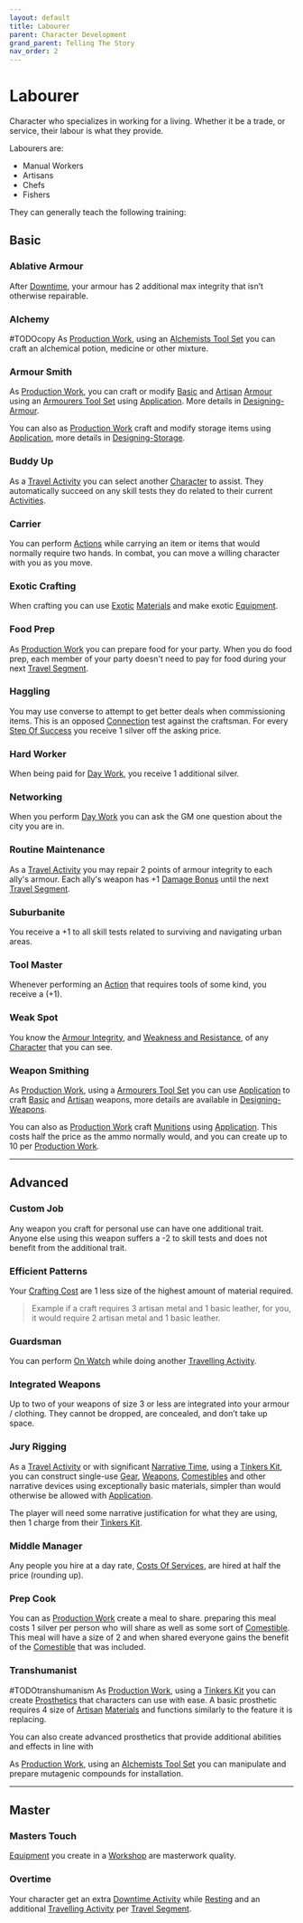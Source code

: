 ```yaml
---
layout: default
title: Labourer
parent: Character Development
grand_parent: Telling The Story
nav_order: 2
---
```

# Labourer
Character who specializes in working for a living. Whether it be a trade, or service, their labour is what they provide.

Labourers are: 
* Manual Workers
* Artisans
* Chefs
* Fishers

They can generally teach the following training:

## Basic
### Ablative Armour
After [Downtime](Telling-The-Story#Downtime), your armour has 2 additional max integrity that isn’t otherwise repairable.

### Alchemy
#TODOcopy 
As [Production Work](Activities#Production%20Work), using an [Alchemists Tool Set](Example-Gear#Alchemists%20Tool%20Set) you can craft an alchemical potion, medicine or other mixture.

### Armour Smith
As [Production Work](Activities#Production%20Work), you can craft or modify [Basic](Designing-Armour#Basic) and [Artisan](Designing-Armour#Artisan) [Armour](Core/Armour) using an [Armourers Tool Set](Example-Gear#Armourers%20Tool%20Set) using [Application](Core/Intelligence#Application). More details in [Designing-Armour](Designing-Armour).

You can also as [Production Work](Activities#Production%20Work) craft and modify storage items using [Application](Core/Intelligence#Application), more details in [Designing-Storage](Designing-Storage).

### Buddy Up
As a [Travel Activity](Activities#Travel%20Activity) you can select another [Character](Core/Terminology#Character) to assist. They automatically succeed on any skill tests they do related to their current [Activities](Activities).

### Carrier
You can perform [Actions](Core/Terminology#Action) while carrying an item or items that would normally require two hands. In combat, you can move a willing character with you as you move.

### Exotic Crafting
When crafting you can use [Exotic](Materials#Exotic) [Materials](Materials) and make exotic [Equipment](Core/Equipment).

### Food Prep
As [Production Work](Activities#Production%20Work) you can prepare food for your party. When you do food prep, each member of your party doesn't need to pay for food during your next [Travel Segment](Telling-The-Story#Travel%20Segment).

### Haggling
You may use converse to attempt to get better deals when commissioning items. This is an opposed [Connection](Core/Communication#Connection) test against the craftsman. For every [Step Of Success](Core/Skills#Step%20Of%20Success) you receive 1 silver off the asking price.

### Hard Worker
When being paid for [Day Work](Activities#Day%20Work), you receive 1 additional silver.

### Networking
When you perform [Day Work](Activities#Day%20Work) you can ask the GM one question about the city you are in.

### Routine Maintenance
As a [Travel Activity](Activities#Travel%20Activity) you may repair 2 points of armour integrity to each ally's armour. Each ally's weapon has +1 [Damage Bonus](Core/Weapons#Damage%20Bonus) until the next [Travel Segment](Telling-The-Story#Travel%20Segment).

### Suburbanite
You receive a +1 to all skill tests related to surviving and navigating urban areas.
### Tool Master
Whenever performing an [Action](Core/Terminology#Action) that requires tools of some kind, you receive a (+1).

### Weak Spot
You know the [Armour Integrity](Core/Armour#Armour%20Integrity), and [Weakness and Resistance](Core/Armour#Weakness%20and%20Resistance), of any [Character](Core/Terminology#Character) that you can see.

### Weapon Smithing
As [Production Work](Activities#Production%20Work), using a [Armourers Tool Set](Example-Gear#Armourers%20Tool%20Set) you can use [Application](Core/Intelligence#Application) to craft [Basic](Designing-Weapons#Basic) and [Artisan](Designing-Weapons#Artisan) weapons, more details are available in [Designing-Weapons](Designing-Weapons). 

You can also as [Production Work](Activities#Production%20Work) craft [Munitions](Core/Comestibles#Munitions) using [Application](Core/Intelligence#Application). This costs half the price as the ammo normally would, and you can create up to 10 per [Production Work](Activities#Production%20Work).





---

## Advanced

### Custom Job
Any weapon you craft for personal use can have one additional trait. Anyone else using this weapon suffers a -2 to skill tests and does not benefit from the additional trait.

### Efficient Patterns
Your [Crafting Cost](Core/Terminology#Crafting%20Cost) are 1 less size of the highest amount of material required.

> Example if a craft requires 3 artisan metal and 1 basic leather, for you, it would require 2 artisan metal and 1 basic leather.

### Guardsman
You can perform [On Watch](Activities#On%20Watch) while doing another [Travelling Activity](Activities#Travelling%20Activity).

### Integrated Weapons
Up to two of your weapons of size 3 or less are integrated into your armour / clothing. They cannot be dropped, are concealed, and don’t take up space.

### Jury Rigging
As a [Travel Activity](Activities#Travel%20Activity) or with significant [Narrative Time](Telling-The-Story#Narrative%20Time), using a [Tinkers Kit](Example-Gear#Tinkers%20Kit), you can construct single-use [Gear](Core/Gear), [Weapons](Core/Weapons), [Comestibles](Core/Comestibles) and other narrative devices using exceptionally basic materials, simpler than would otherwise be allowed with [Application](Core/Intelligence#Application).

The player will need some narrative justification for what they are using, then 1 charge from their [Tinkers Kit](Example-Gear#Tinkers%20Kit).

### Middle Manager
Any people you hire at a day rate, [Costs Of Services](Services#Costs%20Of%20Services), are hired at half the price (rounding up).

### Prep Cook
You can as [Production Work](Activities#Production%20Work) create a meal to share. preparing this meal costs 1 silver per person who will share as well as some sort of [Comestible](Core/Comestibles). This meal will have a size of 2 and when shared everyone gains the benefit of the [Comestible](Core/Comestibles) that was included.

### Transhumanist
#TODOtranshumanism
As [Production Work](Activities#Production%20Work), using a [Tinkers Kit](Example-Gear#Tinkers%20Kit) you can create [Prosthetics](Character-Development#Prosthetics) that characters can use with ease. A basic prosthetic requires 4 size of [Artisan](Materials#Artisan) [Materials](Materials) and functions similarly to the feature it is replacing.

You can also create advanced prosthetics that provide additional abilities and effects in line with 

As [Production Work](Activities#Production%20Work), using an [Alchemists Tool Set](Example-Gear#Alchemists%20Tool%20Set) you can manipulate and prepare mutagenic compounds for installation.



---

## Master

### Masters Touch
[Equipment](Core/Equipment) you create in a [Workshop](Example-Infrastructure#Workshop) are masterwork quality.

### Overtime
Your character get an extra [Downtime Activity](Activities#Downtime%20Activity) while [Resting](Telling-The-Story#Downtime) and an additional [Travelling Activity](Activities#Travelling%20Activity) per [Travel Segment](Telling-The-Story#Travel%20Segment).

